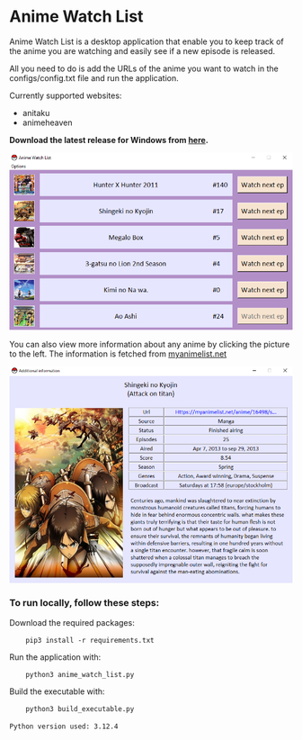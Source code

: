 # Anime Watch List
Anime Watch List is a desktop application that enable you to keep track of the anime you are watching and easily see if a new episode is released.

All you need to do is add the URLs of the anime you want to watch in the configs/config.txt file and run the application.

Currently supported websites:
- anitaku
- animeheaven

<b>Download the latest release for Windows from [here](https://github.com/ahmed91abbas/anime-watch-list/releases/latest).</b>

![anime-watch-list](images/anime-watch-list.png)

You can also view more information about any anime by clicking the picture to the left. The information is fetched from [myanimelist.net](https://myanimelist.net/)

![additional-information](images/additional-information.png)

### To run locally, follow these steps:

Download the required packages:

        pip3 install -r requirements.txt

Run the application with:

        python3 anime_watch_list.py

Build the executable with:

        python3 build_executable.py

`Python version used: 3.12.4`
